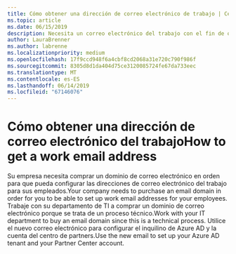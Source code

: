 ```yaml
---
title: Cómo obtener una dirección de correo electrónico de trabajo | Centro de partners
ms.topic: article
ms.date: 06/15/2019
description: Necesita un correo electrónico del trabajo con el fin de obtener una cuenta de Azure AD en el centro de partners
author: LauraBrenner
ms.author: labrenne
ms.localizationpriority: medium
ms.openlocfilehash: 17f9ccd948f6a4cbf8cd2068a31e720c790f986f
ms.sourcegitcommit: 8305d8d1da404d75ce3120085724fe67da733eec
ms.translationtype: MT
ms.contentlocale: es-ES
ms.lasthandoff: 06/14/2019
ms.locfileid: "67146076"
---
```

# <a name="how-to-get-a-work-email-address"></a><span data-ttu-id="0c76e-103">Cómo obtener una dirección de correo electrónico del trabajo</span><span class="sxs-lookup"><span data-stu-id="0c76e-103">How to get a work email address</span></span>

<span data-ttu-id="0c76e-104">Su empresa necesita comprar un dominio de correo electrónico en orden para que pueda configurar las direcciones de correo electrónico del trabajo para sus empleados.</span><span class="sxs-lookup"><span data-stu-id="0c76e-104">Your company needs to purchase an email domain in order for you to be able to set up work email addresses for your employees.</span></span> <span data-ttu-id="0c76e-105">Trabaje con su departamento de TI a comprar un dominio de correo electrónico porque se trata de un proceso técnico.</span><span class="sxs-lookup"><span data-stu-id="0c76e-105">Work with your IT department to buy an email domain since this is a technical process.</span></span> <span data-ttu-id="0c76e-106">Utilice el nuevo correo electrónico para configurar el inquilino de Azure AD y la cuenta del centro de partners.</span><span class="sxs-lookup"><span data-stu-id="0c76e-106">Use the new email to set up your Azure AD tenant and your Partner Center account.</span></span>
